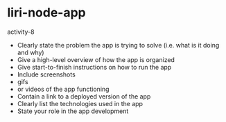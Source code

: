 # liri-node-app
activity-8
* Clearly state the problem the app is trying to solve (i.e. what is it doing and why)
* Give a high-level overview of how the app is organized
* Give start-to-finish instructions on how to run the app
* Include screenshots
* gifs
* or videos of the app functioning
* Contain a link to a deployed version of the app
* Clearly list the technologies used in the app
* State your role in the app development
